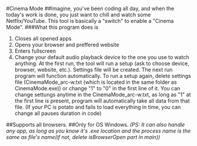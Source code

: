 #Cinema Mode
##Imagine, you've been coding all day, and when the today's work is done, you just want to chill and watch some Netflix/YouTube. This tool is basically a "switch" to enable a "Cinema Mode".
###What this program does is
1. Closes all opened apps
2. Opens your browser and preffered website
3. Enters fullscreen
4. Change your default audio playback device to the one you use to watch anything.
At the first run, the tool will run a setup (ask to choose device, browser, website, etc.). Settings file will be created. The next run program will function automatically.
To run a setup again, delete settings file (CinemaMode_arc-w.txt (which is located in the same folder as CinemaMode.exe)) or change "1" to "0" in the first line of it.
You can change settungs anytime in the CinemaMode_arc-w.txt, as long as "1" at the first line is present, program will automatically take all data from that file.
(If your PC is potato and fails to load everything in time, you can change all pauses duration in code)

##Supports all browsers.
##Only for OS Windows.
*(PS: It can also handle any app, as long as you know it's .exe location and the process name is the same as file's name(if not, delete isBrowserOpen part in main))*
